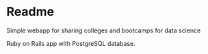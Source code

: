 # Readme

Simple webapp for sharing colleges and bootcamps for data science

Ruby on Rails app with PostgreSQL database.